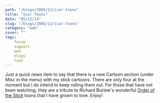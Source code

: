```yaml
---
path: "/blogs/2005/12/icar-toons"
title: "Icar Toons"
date: "05/12/14"
slug: "/blogs/2005/12/icar-toons"
category: "web"
cover: ""
tags:
    forum
    support
    web
    blogs
    toon
---
```

Just a quick news item to say that there is a new Cartoon section (under Misc in the menu) with my stick cartoons. There are only four at the moment but I do intend to keep rolling them out. For those that have not been watching, they are a tribute to Richard Burlew's wonderful [Order of the Stick](http://www.giantitp.com/cgi-bin/GiantITP/ootscript) toons that I have grown to love. Enjoy!